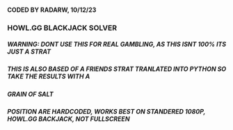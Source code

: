 #### CODED BY RADARW, 10/12/23 #####

### HOWL.GG BLACKJACK SOLVER

##### WARNING: DONT USE THIS FOR REAL GAMBLING, AS THIS ISNT 100% ITS JUST A STRAT
##### THIS IS ALSO BASED OF A FRIENDS STRAT TRANLATED INTO PYTHON SO TAKE THE RESULTS WITH A 
##### GRAIN OF SALT

##### POSITION ARE HARDCODED, WORKS BEST ON STANDERED 1080P, HOWL.GG BACKJACK, NOT FULLSCREEN